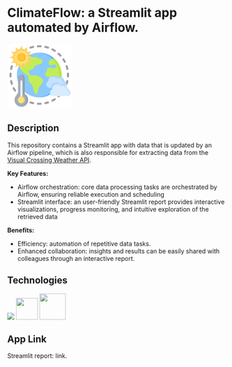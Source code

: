 # ClimateFlow: a Streamlit app automated by Airflow.

<img src='https://github.com/jorgeplatero/climate_report_airflow/blob/ec130de4cdeedd8968b1e5e26e7417a3c75403d3/img/logo.png' width='150'/>

## Description

This repository contains a Streamlit app with data that is updated by an Airflow pipeline, which is also responsible for extracting data from the [Visual Crossing Weather API](https://www.visualcrossing.com/weather-api).

**Key Features:**

* Airflow orchestration: core data processing tasks are orchestrated by Airflow, ensuring reliable execution and scheduling
* Streamlit interface: an user-friendly Streamlit report provides interactive visualizations, progress monitoring, and intuitive exploration of the retrieved data

**Benefits:**

* Efficiency: automation of repetitive data tasks.
* Enhanced collaboration: insights and results can be easily shared with colleagues through an interactive report.

## Technologies

<img src="https://cdn.jsdelivr.net/gh/devicons/devicon@latest/icons/apacheairflow/apacheairflow-original-wordmark.svg" height="70"/>
<img src='https://cdn.jsdelivr.net/gh/devicons/devicon@latest/icons/python/python-original-wordmark.svg' width='50' height='50'/> 
<img src='https://cdn.jsdelivr.net/gh/devicons/devicon@latest/icons/streamlit/streamlit-original-wordmark.svg' width='60' height='60'/> 

## App Link 

Streamlit report: <a style='text-decoration: none;' href='https://climatereportairflow.streamlit.app/' target='_blank'>link</a>.
